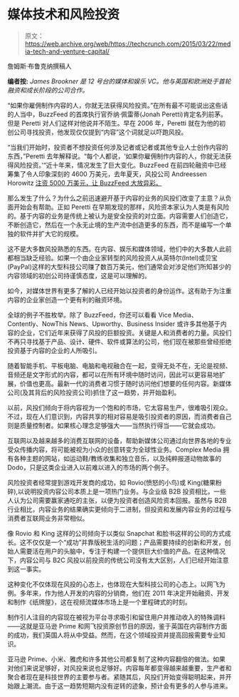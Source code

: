 # 媒体技术和风险投资 

> 原文：<https://web.archive.org/web/https://techcrunch.com/2015/03/22/media-tech-and-venture-capital/>

詹姆斯·布鲁克纳撰稿人

**编者按:** *James Brookner 是 12 号台的媒体和娱乐 VC。他与英国和欧洲处于首轮融资和成长阶段的公司合作。*

“如果你雇佣制作内容的人，你就无法获得风险投资。”在所有最不可能说出这些话的人当中，BuzzFeed 的首席执行官乔纳·佩雷蒂(Jonah Peretti)肯定名列前茅。但是 Peretti 对人们这样对他说并不陌生。早在 2006 年，Peretti 就在为他的初创公司寻找投资，他发现仅仅提到“内容”这个词就足以吓跑风投。

“当我们开始时，投资者不想投资任何涉及记者或记者或其他专业人士创作内容的东西，”Peretti 去年解释说。“每个人都说，‘如果你雇佣制作内容的人，你就无法获得风险投资。’“近十年来，情况发生了巨大变化。BuzzFeed 在前四轮融资中已经筹集了令人印象深刻的 4600 万美元，去年夏天，风投公司 Andreessen Horowitz [注资 5000 万美元，让 BuzzFeed 大放异彩。](https://web.archive.org/web/20221230091816/https://techcrunch.com/2014/08/10/buzzfeed-raises-50-million-dollars-from-andreessen-horowitz/)

那么发生了什么？为什么之前迅速避开基于内容的业务的风投们改变了主意？从负面开始会有帮助。正如 Peretti 在早期发现的那样，风险资本家认为人类是有风险的。基于内容的业务是传统上被认为是安全投资的对立面。内容需要人们创造它，不断创造它，然后在一个永无止境的生产流中创造更多的东西，而不是编写一个单独的软件并扩大它的规模。

这不是大多数风投熟悉的东西。在内容、娱乐和媒体领域，他们中的大多数人此前都相当缺乏经验。如果一个由企业家转型的风险投资人从英特尔(Intel)或贝宝(PayPal)这样的大型科技公司赚了数百万美元，他们通常会对涉足他们所知甚少的内容领域的初创公司持谨慎态度，这是可以理解的。

如今，对媒体世界有更多了解的人已经开始以投资者的身份运作。这有助于为注重内容的企业家创造一个更有利的融资环境。

全球的例子不胜枚举。除了 BuzzFeed，你还可以看看 Vice Media、Contently、NowThis News、Upworthy、Business Insider 或许多其他基于内容的企业，它们近年来获得了风投的巨额投资。关键是人和消费者的力量。风投们不再只寻找基于产品、设计、硬件、软件或算法的公司，他们现在被那些曾经拒绝投资基于内容的企业的人所吸引。

随着智能手机、平板电脑、电脑和电视融合在一起，变得无处不在，无论是视频、音频还是文字形式的内容，都可以在所有环境中随时访问，因此可以更容易地扩展，价值也更高。最新一代的消费者习惯于随时访问他们想要的任何内容。新媒体公司(及其背后的风险投资公司)抓住了这一趋势，并开始盈利。

以前，风投们倾向于将内容视为一个饱和的市场，它太容易生产，很难吸引观众。不过，现在人们意识到，内容共享的相对容易是吸引投资者的原因，而消费者自己则是质量控制者。如果核心理念足够强大——当然执行得当——它就会成功。

互联网以及越来越多的消费互联网的设备，帮助新媒体公司通过向世界各地的专业受众传播内容，将可能被视为小众的创意转变为全球性业务。Complex Media 拥有各种主题的网站，如运动鞋/教练收集和独立音乐，以及纯粹报道动物故事的 Dodo，只是这类企业进入以前难以进入的市场的两个例子。

风险投资者经常提到游戏开发商的成功，如 Rovio(愤怒的小鸟)或 King(糖果粉碎),以说明投资内容公司本质上是一项热门业务。与企业级 B2B 投资相比，一些人认为公司需要赢家通吃的主张，以便为投资者创造风险资本回报。虽然与 B2B 行业相比，内容业务的结果确实更倾向于二进制，但投资和发展内容业务的过程与消费者互联网业务非常相似。

像 Rovio 和 King 这样的公司倾向于以类似 Snapchat 和脸书这样的公司的方式成长。这不仅仅是一个“成功”并靠版税生活的问题；产品需要持续的创新和开发，创始人需要活在用户的头脑中，专注于构建一个提供巨大价值的产品。在这种情况下，内容公司与 B2C 风投以前投资的传统公司没有太大区别，人们已经开始注意到这一事实。

这种变化不仅体现在风投的心态上，也体现在大型科技公司的心态上。以网飞为例。多年来，作为他人开发的内容的分销商，他们在 2011 年决定开始融资、开发和制作《纸牌屋》，这在视频流媒体市场上是一个里程碑式的时刻。

制作引人注目的内容现在被视为平台寻求吸引和留住用户并推动收入的特殊调料——这就是亚马逊 Prime 和网飞投资原创节目的原因，鉴于英国在内容制作方面的成功，我们英国人将从中受益。然而，在这个领域投资并提高回报需要专业知识。

亚马逊 Prime、小米、雅虎和许多其他公司都复制了这种内容翻倍的做法。如果对他们来说足够好，对风投来说也足够好。内容每年都变得越来越重要，生产者和聚合者现在是科技世界的主要参与者。紧随其后，风投们开始变得聪明起来，并开始跟上潮流。由于这一趋势短期内没有逆转的迹象，预计会有更多的人参与进来。